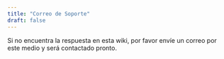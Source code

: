```yaml
---
title: "Correo de Soporte"
draft: false
---
```


Si no encuentra la respuesta en esta wiki, por favor envíe un correo por este medio y será contactado pronto.